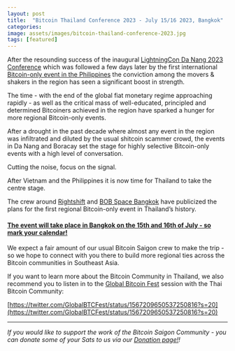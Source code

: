 ```yaml
---
layout: post
title:  "Bitcoin Thailand Conference 2023 - July 15/16 2023, Bangkok"
categories: 
image: assets/images/bitcoin-thailand-conference-2023.jpg
tags: [featured]
---
```

After the resounding success of the inaugural [LightningCon Da Nang 2023 Conference](https://news.bitcoinvn.io/lightningcon-2023-da-nang-review-and-footage/ "LightningCon Da Nang 2023 Conference") which was followed a few days later by the first international [Bitcoin-only event in the Philippines](https://twitter.com/BtcRetreat) the conviction among the movers & shakers in the region has seen a significant boost in strength.

The time - with the end of the global fiat monetary regime approaching rapidly - as well as the critical mass of well-educated, principled and determined Bitcoiners achieved in the region have sparked a hunger for more regional Bitcoin-only events.

After a drought in the past decade where almost any event in the region was infiltrated and diluted by the usual shitcoin scammer crowd, the events in Da Nang and Boracay set the stage for highly selective Bitcoin-only events with a high level of conversation.

Cutting the noise, focus on the signal.

After Vietnam and the Philippines it is now time for Thailand to take the centre stage.

The crew around [Rightshift](https://rightshift.to/) and [BOB Space Bangkok](https://www.bobspaces.net/) have publicized the plans for the first regional Bitcoin-only event in Thailand’s history.

#### [The event will take place in Bangkok on the 15th and 16th of July - so mark your calendar!](https://rightshift.to/btc2023/)

We expect a fair amount of our usual Bitcoin Saigon crew to make the trip - so we hope to connect with you there to build more regional ties across the Bitcoin communities in Southeast Asia.

If you want to learn more about the Bitcoin Community in Thailand, we also recommend you to listen in to the [Global Bitcoin Fest](https://www.globalbitcoinfest.com/) session with the Thai Bitcoin Community:

[https://twitter.com/GlobalBTCFest/status/1567209650537250816?s=20](https://twitter.com/GlobalBTCFest/status/1567209650537250816?s=20)

---

*If you would like to support the work of the Bitcoin Saigon Community - you can donate some of your Sats to us via our [Donation page!](https://bitcoinsaigon.org/donate-satoshis)!*